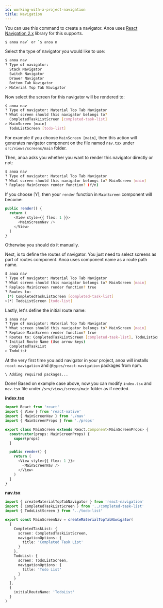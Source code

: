 ```yaml
---
id: working-with-a-project-navigation
title: Navigation
---
```


You can use this command to create a navigator. Anoa uses [React Navigation 2.x](https://reactnavigation.org/docs/en/2.x/getting-started.html) library for this supports.

```bash
$ anoa nav` or `$ anoa n
```

Select the type of navigator you would like to use:

```bash
$ anoa nav
? Type of navigator:
  Stack Navigator
  Switch Navigator
  Drawer Navigator
  Bottom Tab Navigator
> Material Top Tab Navigator
```

Now select the screen for this navigator will be rendered to:

```bash
$ anoa nav
? Type of navigator: Material Top Tab Navigator
? What screen should this navigator belongs to?
  CompletedTaskListScreen [completed-task-list]
> MainScreen [main]
  TodoListScreen [todo-list]
```

For example if you choose `MainScreen [main]`, then this action will generates
navigator component on the file named `nav.tsx` under `src/views/screens/main` folder.

Then, anoa asks you whether you want to render this navigator directly or not:

```bash
$ anoa nav
? Type of navigator: Material Top Tab Navigator
? What screen should this navigator belongs to? MainScreen [main]
? Replace MainScreen render function? (Y/n)
```

If you choose [Y], then your `render` function in `MainScreen` component will become:

```typescript
public render() {
  return (
    <View style={{ flex: 1 }}>
      <MainScreenNav />
    </View>
  )
}
```

Otherwise you should do it manually.

Next, is to define the routes of navigator. You just need to select screens as part of routes component.
Anoa uses component name as a route path name.

```bash
$ anoa nav
? Type of navigator: Material Top Tab Navigator
? What screen should this navigator belongs to? MainScreen [main]
? Replace MainScreen render function? true
? Routes to:
 (*) CompletedTaskListScreen [completed-task-list]
>(*) TodoListScreen [todo-list]
```

Lastly, let's define the initial route name:

```bash
$ anoa nav
? Type of navigator: Material Top Tab Navigator
? What screen should this navigator belongs to? MainScreen [main]
? Replace MainScreen render function? true
? Routes to: CompletedTaskListScreen [completed-task-list], TodoListScreen [todo-list]
? Initial Route Name (Use arrow keys)
  CompletedTaskList
> TodoList
```

At the very first time you add navigator in your project, anoa will installs `react-navigation` and `@types/react-navigation` packages from npm.

```bash
\ Adding required packages...
```

Done! Based on example case above, now you can modify `index.tsx` and `nav.tsx` file under `/srv/views/screen/main` folder as if needed.

**index.tsx**

```typescript
import React from 'react'
import { View } from 'react-native'
import { MainScreenNav } from './nav'
import { MainScreenProps } from './props'

export class MainScreen extends React.Component<MainScreenProps> {
  constructor(props: MainScreenProps) {
    super(props)
  }

  public render() {
    return (
      <View style={{ flex: 1 }}>
        <MainScreenNav />
      </View>
    )
  }
}
```

**nav.tsx**

```typescript
import { createMaterialTopTabNavigator } from 'react-navigation'
import { CompletedTaskListScreen } from '../completed-task-list'
import { TodoListScreen } from '../todo-list'

export const MainScreenNav = createMaterialTopTabNavigator(
  {
    CompletedTaskList: {
      screen: CompletedTaskListScreen,
      navigationOptions: {
        title: 'Completed Task List'
      }
    },
    TodoList: {
      screen: TodoListScreen,
      navigationOptions: {
        title: 'Todo List'
      }
    }
  },
  {
    initialRouteName: 'TodoList'
  }
)
```